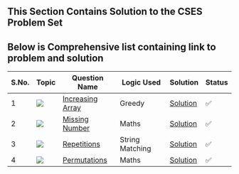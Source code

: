 ## This Section Contains Solution to the CSES Problem Set
## Below is Comprehensive list containing link to problem and solution


S.No. | Topic | Question Name | Logic Used | Solution | Status |
------|---------------|------------|-------|------|------|
1 | ![](https://img.shields.io/badge/Arrays-f0772b?style=for-the-badge&logo=array&logoColor=black) | [Increasing Array](https://cses.fi/problemset/task/1094/) | Greedy | [Solution](https://github.com/himanshugupta09/Competitive_Programming/blob/main/CSES-ProblemSet/Increasing-Array.cpp) | ✅ |
2 | ![](https://img.shields.io/badge/Numbers-f0772b?style=for-the-badge&logo=array&logoColor=black) | [Missing Number](https://cses.fi/problemset/task/1083/) | Maths | [Solution](https://github.com/himanshugupta09/Competitive_Programming/blob/main/CSES-ProblemSet/missing-number.cpp) | ✅ |
3 | ![](https://img.shields.io/badge/String-f0772b?style=for-the-badge&logo=array&logoColor=black) | [Repetitions](https://cses.fi/problemset/task/1069/) | String Matching | [Solution](https://github.com/himanshugupta09/Competitive_Programming/blob/main/CSES-ProblemSet/repetitions.cpp) | ✅ |
4 | ![](https://img.shields.io/badge/Numbers-f0772b?style=for-the-badge&logo=array&logoColor=black) | [Permutations](https://cses.fi/problemset/task/1070/) | Maths | [Solution](https://github.com/himanshugupta09/Competitive_Programming/blob/main/CSES-ProblemSet/Permutations.cpp) | ✅ |




